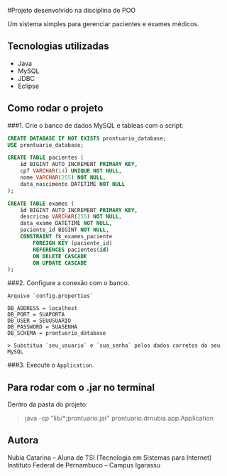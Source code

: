 #Projeto desenvolvido na disciplina de POO

Um sistema simples para gerenciar pacientes e exames médicos.

## Tecnologias utilizadas
- Java
- MySQL
- JDBC
- Eclipse

## Como rodar o projeto
###1. Crie o banco de dados MySQL e tableas com o script:


```sql
CREATE DATABASE IF NOT EXISTS prontuario_database;
USE prontuario_database;

CREATE TABLE pacientes (
    id BIGINT AUTO_INCREMENT PRIMARY KEY,
    cpf VARCHAR(14) UNIQUE NOT NULL,
    nome VARCHAR(255) NOT NULL,
    data_nascimento DATETIME NOT NULL
);

CREATE TABLE exames (
    id BIGINT AUTO_INCREMENT PRIMARY KEY,
    descricao VARCHAR(255) NOT NULL,
    data_exame DATETIME NOT NULL,
    paciente_id BIGINT NOT NULL,
    CONSTRAINT fk_exames_paciente
        FOREIGN KEY (paciente_id)
        REFERENCES pacientes(id)
        ON DELETE CASCADE
        ON UPDATE CASCADE
);

```
###2. Configure a conexão com o banco.

	Arquivo `config.properties`
	
	DB_ADDRESS = localhost
	DB_PORT = SUAPORTA
	DB_USER = SEUUSUARIO
	DB_PASSWORD = SUASENHA
	DB_SCHEMA = prontuario_database
	
	> Substitua `seu_usuario` e `sua_senha` pelos dados corretos do seu MySQL

###3. Execute o `Application`.

## Para rodar com o .jar no terminal
Dentro da pasta do projeto:

 > java -cp "lib/*;prontuario.jar" prontuario.drnubia.app.Application



## Autora

Nubia Catarina – Aluna de TSI (Tecnologia em Sistemas para Internet)  
Instituto Federal de Pernambuco – Campus Igarassu

